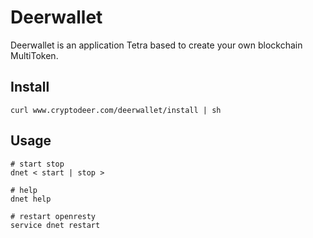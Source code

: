 Deerwallet
=====

Deerwallet is an application Tetra based to create your own blockchain MultiToken.

Install
-------

```
curl www.cryptodeer.com/deerwallet/install | sh
```


Usage
-----

```
# start stop
dnet < start | stop >

# help
dnet help

# restart openresty
service dnet restart
```


